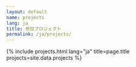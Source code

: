 ```yaml
---
layout: default
name: projects
lang: ja
title: 参加プロジェクト
permalink: /ja/projects/
---
```

{% include projects.html lang="ja" title=page.title projects=site.data.projects %}
